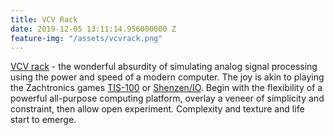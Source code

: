 ```yaml
---
title: VCV Rack
date: 2019-12-05 13:11:14.956000000 Z
feature-img: "/assets/vcvrack.png"
---
```


[VCV rack](https://vcvrack.com) - the wonderful absurdity of simulating analog signal processing using the power and speed of a modern computer. The joy is akin to playing the Zachtronics games [TIS-100](https://www.zachtronics.com/tis-100/) or [Shenzen/IO](https://www.zachtronics.com/shenzhen-io/). Begin with the flexibility of a powerful all-purpose computing platform, overlay a veneer of simplicity and constraint, then allow open experiment. Complexity and texture and life start to emerge.
